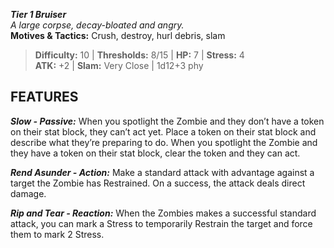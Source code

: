 ***Tier 1 Bruiser***  
*A large corpse, decay-bloated and angry.*  
**Motives & Tactics:** Crush, destroy, hurl debris, slam

> **Difficulty:** 10 | **Thresholds:** 8/15 | **HP:** 7 | **Stress:** 4  
> **ATK:** +2 | **Slam:** Very Close | 1d12+3 phy  

## FEATURES

***Slow - Passive:*** When you spotlight the Zombie and they don’t have a token on their stat block, they can’t act yet. Place a token on their stat block and describe what they’re preparing to do. When you spotlight the Zombie and they have a token on their stat block, clear the token and they can act.

***Rend Asunder - Action:*** Make a standard attack with advantage against a target the Zombie has Restrained. On a success, the attack deals direct damage.

***Rip and Tear - Reaction:*** When the Zombies makes a successful standard attack, you can mark a Stress to temporarily Restrain the target and force them to mark 2 Stress.
